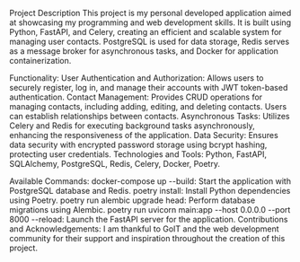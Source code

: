Project Description
This project is my personal developed application aimed at showcasing my programming and web development skills. It is built using Python, FastAPI, and Celery, creating an efficient and scalable system for managing user contacts. PostgreSQL is used for data storage, Redis serves as a message broker for asynchronous tasks, and Docker for application containerization.

Functionality:
User Authentication and Authorization: Allows users to securely register, log in, and manage their accounts with JWT token-based authentication.
Contact Management: Provides CRUD operations for managing contacts, including adding, editing, and deleting contacts. Users can establish relationships between contacts.
Asynchronous Tasks: Utilizes Celery and Redis for executing background tasks asynchronously, enhancing the responsiveness of the application.
Data Security: Ensures data security with encrypted password storage using bcrypt hashing, protecting user credentials.
Technologies and Tools:
Python, FastAPI, SQLAlchemy, PostgreSQL, Redis, Celery, Docker, Poetry.

Available Commands:
docker-compose up --build: Start the application with PostgreSQL database and Redis.
poetry install: Install Python dependencies using Poetry.
poetry run alembic upgrade head: Perform database migrations using Alembic.
poetry run uvicorn main:app --host 0.0.0.0 --port 8000 --reload: Launch the FastAPI server for the application.
Contributions and Acknowledgements:
I am thankful to GoIT and the web development community for their support and inspiration throughout the creation of this project.